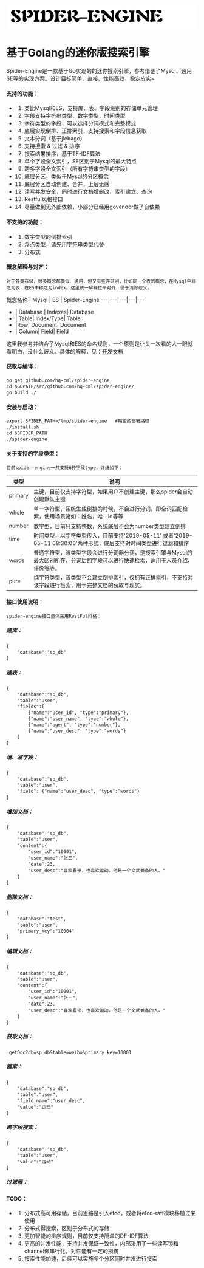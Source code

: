 ![标题](./img/spider-engine-title.png)

# 基于Golang的迷你版搜索引擎

Spider-Engine是一款基于Go实现的的迷你搜索引擎，参考借鉴了Mysql、通用SE等的实现方案。设计目标简单、直接、性能高效、稳定皮实~

#### 支持的功能：
- 1. 类比Mysql和ES，支持库、表、字段级别的存储单元管理
- 2. 字段支持字符串类型、数字类型、时间类型
- 3. 字符类型的字段，可以选择分词模式和完整模式
- 4. 底层实现倒排、正排索引，支持搜索和字段信息获取
- 5. 文本分词（基于jiebago）
- 6. 支持搜索 & 过滤 & 排序
- 7. 搜索结果排序，基于TF-IDF算法
- 8. 单个字段全文索引，SE区别于Mysql的最大特点
- 9. 跨多字段全文索引（所有字符串类型的字段）
- 10. 底层分区，类似于Mysql的分区概念
- 11. 底层分区自动创建、合并，上层无感
- 12. 读写并发安全，同时进行文档增删改、索引建立、查询
- 13. Restful风格接口
- 14. 尽量做到无外部依赖，小部分已经用govendor做了自依赖

#### 不支持的功能：
- 1. 数字类型的倒排索引
- 2. 浮点类型，请先用字符串类型代替
- 3. 分布式

#### 概念解释与对齐：
	对于各类存储，很多概念都类似、通用，但又有些许区别，比如同一个表的概念，在Mysql中称之为表，在ES中称之为index。这里统一解释拉平对齐，便于消除歧义。

概念名称 | Mysql | ES | Spider-Engine
---|---|---|---|---
- | Database | Indexes| Database
- | Table| Index/Type| Table
- |Row| Document| Document
- | Column| Field| Field

这里我参考并结合了Mysql和ES的命名规则，一个原则是让头一次看的人一眼就看明白，没什么歧义。具体的解释，见：[开发文档](./design.md)

#### 获取与编译：

```
go get github.com/hq-cml/spider-engine
cd $GOPATH/src/github.com/hq-cml/spider-engine/
go build ./
```


#### 安装与启动：

```
export SPIDER_PATH=/tmp/spider-engine   #期望的部署路径
./install.sh
cd $SPIDER_PATH
./spider-engine
```



#### 关于支持的字段类型：
    目前spider-engine一共支持6种字段type，详细如下：

类型 | 说明
---|---
primary | 主键，目前仅支持字符型，如果用户不创建主键，那么spider会自动创建默认主键
whole | 单一字符型，系统生成倒排的时候，不会进行分词，即全词匹配检索，使用场景诸如：姓名，唯一Id等等
number | 数字型，目前只支持整数，系统底层不会为number类型建立倒排
time | 时间类型，以字符类型传入，目前支持'2019-05-11' 或者'2019-05-11 08:30:00'两种形式，底层支持对时间类型进行过滤和排序
words | 普通字符型，该类型字段会进行分词器分词，是搜索引擎与Mysql的最大区别所在，分词后的字段可以进行快速检索，适用于人员介绍、评价等等。
pure | 纯字符类型，该类型不会建立倒排索引，仅拥有正排索引，不支持对该字段进行检索，用于完整文档的获取与现实。


#### 接口使用说明：
    spider-engine接口整体采用RestFul风格：

##### 建库：

```
{
    "database":"sp_db"
}

```


##### 建表：

```
{
	"database":"sp_db",
	"table":"user",
	"fields":[
		{"name":"user_id", "type":"primary"},
		{"name":"user_name", "type":"whole"},
		{"name":"agent", "type":"number"},
		{"name":"user_desc", "type":"words"}
	]
}
```

##### 增、减字段：

```
{
	"database":"sp_db",
	"table":"user",
	"field": {"name":"user_desc", "type":"words"}
}
```


##### 增加文档：

```
{
	"database":"sp_db",
	"table":"user",
	"content":{
		"user_id":"10001",
		"user_name":"张三",
		"date":23,
		"user_desc":"喜欢看书，也喜欢运动。他是一个文武兼备的人。"
	}
}
```

##### 删除文档：

```
{
	"database":"test",
	"table":"user",
	"primary_key":"10004"
}
```


##### 编辑文档：

```
{
	"database":"sp_db",
	"table":"user",
	"content":{
		"user_id":"10001",
		"user_name":"张三",
		"date":23,
		"user_desc":"喜欢看书，也喜欢运动。他是一个文武兼备的人。"
	}
}
```


##### 获取文档：

```
_getDoc?db=sp_db&table=weibo&primary_key=10001
```


##### 搜索：

```
{
	"database":"sp_db",
	"table":"user",
	"field_name":"user_desc",
	"value":"运动"
}
```

##### 跨字段搜索：

```
{
	"database":"sp_db",
	"table":"user",
	"value":"运动"
}
```


##### 过滤器：



#### TODO：
- 1. 分布式高可用存储，目前思路是引入etcd，或者将etcd-raft模块移植过来使用
- 2. 分布式得搜索，区别于分布式的存储
- 3. 更加智能的排序规则，目前仅支持简单的DF-IDF算法
- 4. 更高的并发性能，支持并发保证一致性，内部采用了一些读写锁和channel做串行化，对性能有一定的损伤
- 5. 搜索性能加速，后续可以实施多个分区同时并发进行搜索

